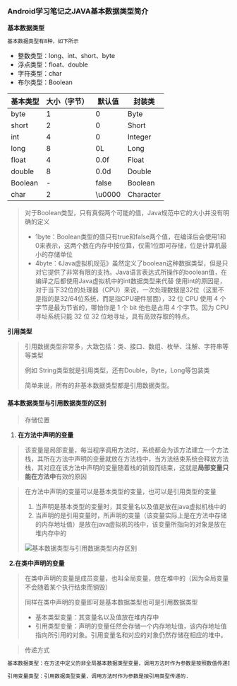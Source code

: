### Android学习笔记之JAVA基本数据类型简介

**基本数据类型**

```tex
基本数据类型有8种，如下所示
```

- 整数类型：long、int、short、byte
- 浮点类型：float、double
- 字符类型：char
- 布尔类型：Boolean

| 基本类型 | 大小（字节） | 默认值 | 封装类    |
| -------- | ------------ | ------ | --------- |
| byte     | 1            | 0      | Byte      |
| short    | 2            | 0      | Short     |
| int      | 4            | 0      | Integer   |
| long     | 8            | 0L     | Long      |
| float    | 4            | 0.0f   | Float     |
| double   | 8            | 0.0d   | Double    |
| Boolean  | -            | false  | Boolean   |
| char     | 2            | \u0000 | Character |

> 对于Boolean类型，只有真假两个可能的值，Java规范中它的大小并没有明确的定义
>
> - 1byte：Boolean类型的值只有true和false两个值，在编译后会使用1和0来表示，这两个数在内存中按位算，仅需1位即可存储，位是计算机最小的存储单位
> - 4byte：《Java虚拟机规范》虽然定义了boolean这种数据类型，但是只对它提供了非常有限的支持。Java语言表达式所操作的boolean值，在编译之后都使用Java虚拟机中的int数据类型来代替
>   使用int的原因是，对于当下32位的处理器（CPU）来说，一次处理数据是32位（这里不是指的是32/64位系统，而是指CPU硬件层面），32 位 CPU 使用 4 个字节是最为节省的，哪怕你是 1 个 bit 他也是占用 4 个字节。因为 CPU 寻址系统只能 32 位 32 位地寻址，具有高效存取的特点。

**引用类型**

> 引用数据类型非常多，大致包括：类、接口、数组、枚举、注解、字符串等等类型
>
> 例如 String类型就是引用类型，还有Double，Byte，Long等包装类
>
> 简单来说，所有的非基本数据类型都是引用数据类型。

#### 基本数据类型与引用数据类型的区别

> 存储位置

1. **在方法中声明的变量**

> 该变量是局部变量，每当程序调用方法时，系统都会为该方法建立一个方法栈，其所在方法中声明的变量就放在方法栈中，当方法结束系统会释放方法栈，其对应在该方法中声明的变量随着栈的销毁而结束，这就是**局部变量只能在方法中**有效的原因

> 在方法中声明的变量可以是基本类型的变量，也可以是引用类型的变量
>
> 1. 当声明是基本类型的变量时，其变量名以及值是放在java虚拟机栈中的
> 2. 当声明的是引用变量时，所声明的变量（该变量实际上是在方法中存储的内存地址值）是放在java虚拟机的栈中，该变量所指向的对象是放在堆内存中的
>
> ![基本数据类型与引用数据类型内存区别](E:\宋学虎\学习笔记输出\笔记图片资源\基本数据类型与引用数据类型内存区别.png)

​	**2.在类中声明的变量**

> 在类中声明的变量是成员变量，也叫全局变量，放在堆中的（因为全局变量不会随着某个执行结束而销毁）
>
> 同样在类中声明的变量即可是基本数据类型也可是引用数据类型
>
> - 基本类型变量：其变量名以及值放在堆内存中
> - 引用类型变量：声明的变量任然会存储一个内存地址值，该内存地址值指向所引用的对象。引用变量名和对应的对象仍然存储在相应的堆中。



> 传递方式

```tex
基本数据类型：在方法中定义的非全局基本数据类型变量，调用方法时作为参数是按照数值传递的
```

```tex
引用变量类型：引用数据类型变量，调用方法时作为参数是按引用类型传递的.
```

